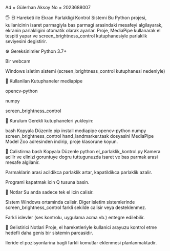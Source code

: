 Ad = Gülerhan Aksoy
No = 2023688007

🖐️ El Hareketi ile Ekran Parlakligi Kontrol Sistemi
Bu Python projesi, kullanicinin isaret parmagiyla bas parmagi arasindaki mesafeyi algilayarak, ekranin parlakligini otomatik olarak ayarlar. Proje, MediaPipe kullanarak el tespiti yapar ve screen_brightness_control kutuphanesiyle parlaklik seviyesini degistirir.

⚙️ Gereksinimler
Python 3.7+

Bir webcam

Windows isletim sistemi (screen_brightness_control kutuphanesi nedeniyle)

🧩 Kullanilan Kutuphaneler
mediapipe

opencv-python

numpy

screen_brightness_control

🔧 Kurulum
Gerekli kutuphaneleri yukleyin:

bash
Kopyala
Düzenle
pip install mediapipe opencv-python numpy screen_brightness_control
hand_landmarker.task dosyasini MediaPipe Model Zoo adresinden indirip, proje klasorune koyun.

🚀 Calistirma
bash
Kopyala
Düzenle
python el_parlaklik_kontrol.py
Kamera acilir ve elinizi goruntuye dogru tuttugunuzda isaret ve bas parmak arasi mesafe algilanir.

Parmaklarin arasi acildikca parlaklik artar, kapatildikca parlaklik azalir.

Programi kapatmak icin Q tusuna basin.

📌 Notlar
Su anda sadece tek el icin calisir.

Sistem Windows ortaminda calisir. Diger isletim sistemlerinde screen_brightness_control farkli sekilde calisir veya desteklenmez.

Farkli islevler (ses kontrolu, uygulama acma vb.) entegre edilebilir.

🧠 Gelistirici Notlari
Proje, el hareketleriyle kullanici arayuzu kontrol etme hedefli daha genis bir sistemin parcasidir.

Ileride el pozisyonlarina bagli farkli komutlar eklenmesi planlanmaktadir.

